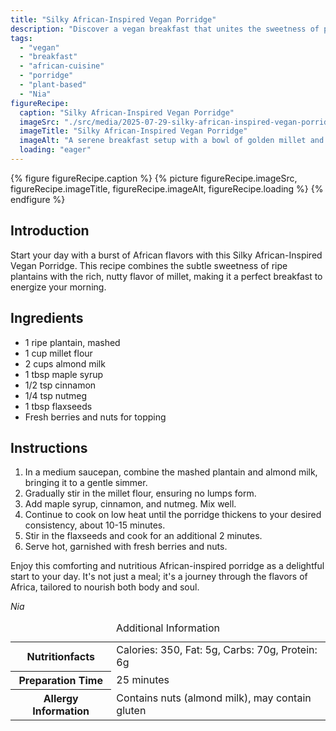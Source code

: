 ```yaml
---
title: "Silky African-Inspired Vegan Porridge"
description: "Discover a vegan breakfast that unites the sweetness of plantains with the richness of millet in a smooth porridge, spiced with cinnamon and nutmeg."
tags:
  - "vegan"
  - "breakfast"
  - "african-cuisine"
  - "porridge"
  - "plant-based"
  - "Nia"
figureRecipe: 
  caption: "Silky African-Inspired Vegan Porridge"
  imageSrc: "./src/media/2025-07-29-silky-african-inspired-vegan-porridge-8238.png"
  imageTitle: "Silky African-Inspired Vegan Porridge"
  imageAlt: "A serene breakfast setup with a bowl of golden millet and plantain porridge, topped with berries and nuts, on a wooden table with soft lighting."
  loading: "eager"
---
```


{% figure figureRecipe.caption %}
{% picture figureRecipe.imageSrc, figureRecipe.imageTitle, figureRecipe.imageAlt, figureRecipe.loading %}
{% endfigure %}

## Introduction

Start your day with a burst of African flavors with this Silky African-Inspired Vegan Porridge. This recipe combines the subtle sweetness of ripe plantains with the rich, nutty flavor of millet, making it a perfect breakfast to energize your morning.

## Ingredients

- 1 ripe plantain, mashed
- 1 cup millet flour
- 2 cups almond milk
- 1 tbsp maple syrup
- 1/2 tsp cinnamon
- 1/4 tsp nutmeg
- 1 tbsp flaxseeds
- Fresh berries and nuts for topping

## Instructions

1. In a medium saucepan, combine the mashed plantain and almond milk, bringing it to a gentle simmer.
2. Gradually stir in the millet flour, ensuring no lumps form.
3. Add maple syrup, cinnamon, and nutmeg. Mix well.
4. Continue to cook on low heat until the porridge thickens to your desired consistency, about 10-15 minutes.
5. Stir in the flaxseeds and cook for an additional 2 minutes.
6. Serve hot, garnished with fresh berries and nuts.

Enjoy this comforting and nutritious African-inspired porridge as a delightful start to your day. It's not just a meal; it's a journey through the flavors of Africa, tailored to nourish both body and soul.

*Nia*

<table><caption class='sr-only'>Additional Information</caption><tr><th>Nutritionfacts</th><td>Calories: 350, Fat: 5g, Carbs: 70g, Protein: 6g&nbsp;</td></tr><tr><th>Preparation Time</th><td>25 minutes&nbsp;</td></tr><tr><th>Allergy Information</th><td>Contains nuts (almond milk), may contain gluten&nbsp;</td></tr></table>

